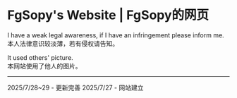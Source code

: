 # FgSopy's Website | FgSopy的网页

I have a weak legal awareness, if I have an infringement please inform me. \
本人法律意识较淡薄，若有侵权请告知。

It used others' picture. \
本网站使用了他人的图片。

---

2025/7/28\~29 - 更新完善
2025/7/27 - 网站建立
